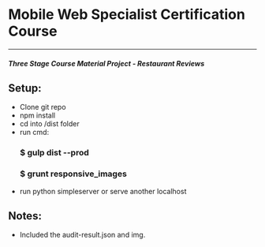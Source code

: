 # Mobile Web Specialist Certification Course
---
#### _Three Stage Course Material Project - Restaurant Reviews_

## Setup:

- Clone git repo
- npm install
- cd into /dist folder
- run cmd: 
   ### $ gulp dist --prod
   ### $ grunt responsive_images
- run python simpleserver or serve another localhost

## Notes:
- Included the audit-result.json and img.
